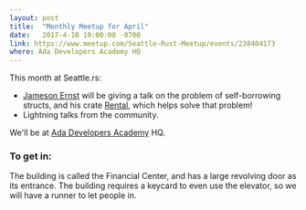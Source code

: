 ```yaml
---
layout: post
title:  "Monthly Meetup for April"
date:   2017-4-10 19:00:00 -0700
link: https://www.meetup.com/Seattle-Rust-Meetup/events/238404173
where: Ada Developers Academy HQ
---
```

This month at Seattle.rs:

- [Jameson Ernst](https://github.com/jpernst) will be giving a talk on the problem of self-borrowing structs, and his crate [Rental](https://github.com/jpernst/rental), which helps solve that problem!
- Lightning talks from the community.

We'll be at [Ada Developers Academy](http://adadevelopersacademy.org) HQ.

### To get in:
The building is called the Financial Center, and has a large revolving door as its entrance. The building requires a keycard to even use the elevator, so we will have a runner to let people in.
